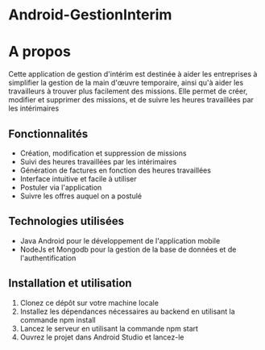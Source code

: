 # Android-GestionInterim

# A propos

Cette application de gestion d'intérim est destinée à aider les entreprises à simplifier la gestion de la main d'œuvre temporaire, ainsi qu'à aider les travailleurs à trouver plus facilement des missions. 
Elle permet de créer, modifier et supprimer des missions, et de suivre les heures travaillées par les intérimaires

## Fonctionnalités

- Création, modification et suppression de missions
- Suivi des heures travaillées par les intérimaires
- Génération de factures en fonction des heures travaillées
- Interface intuitive et facile à utiliser
- Postuler via l'application
- Suivre les offres auquel on a postulé

## Technologies utilisées

- Java Android pour le développement de l'application mobile
- NodeJs et Mongodb pour la gestion de la base de données et de l'authentification

## Installation et utilisation

 1. Clonez ce dépôt sur votre machine locale
 2. Installez les dépendances nécessaires au backend en utilisant la commande npm install
 3. Lancez le serveur en utilisant la commande npm start
 4. Ouvrez le projet dans Android Studio et lancez-le
